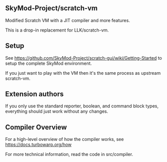 ## SkyMod-Project/scratch-vm

Modified Scratch VM with a JIT compiler and more features.

This is a drop-in replacement for LLK/scratch-vm.

## Setup

See https://github.com/SkyMod-Project/scratch-gui/wiki/Getting-Started to setup the complete SkyMod environment.

If you just want to play with the VM then it's the same process as upstream scratch-vm.

## Extension authors

If you only use the standard reporter, boolean, and command block types, everything should just work without any changes.

## Compiler Overview

For a high-level overview of how the compiler works, see https://docs.turbowarp.org/how

For more technical information, read the code in src/compiler.
